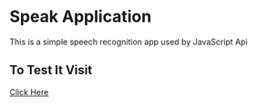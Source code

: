 # Speak Application

This is a simple speech recognition app used by JavaScript Api

## To Test It Visit

[Click Here](https://mehedimi.github.io/speak)